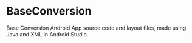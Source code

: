 # BaseConversion
Base Conversion Android App source code and layout files, made using Java and XML in Android Studio.
